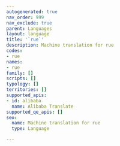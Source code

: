 ```yaml
---
autogenerated: true
nav_order: 999
nav_exclude: true
parent: Languages
layout: language
title: '`rue`'
description: Machine translation for rue
codes:
- rue
names:
- rue
family: []
scripts: []
typology: []
territories: []
supported_apis:
- id: alibaba
  name: Alibaba Translate
supported_qe_apis: []
seo:
  name: Machine translation for rue
  type: Language

---
```


